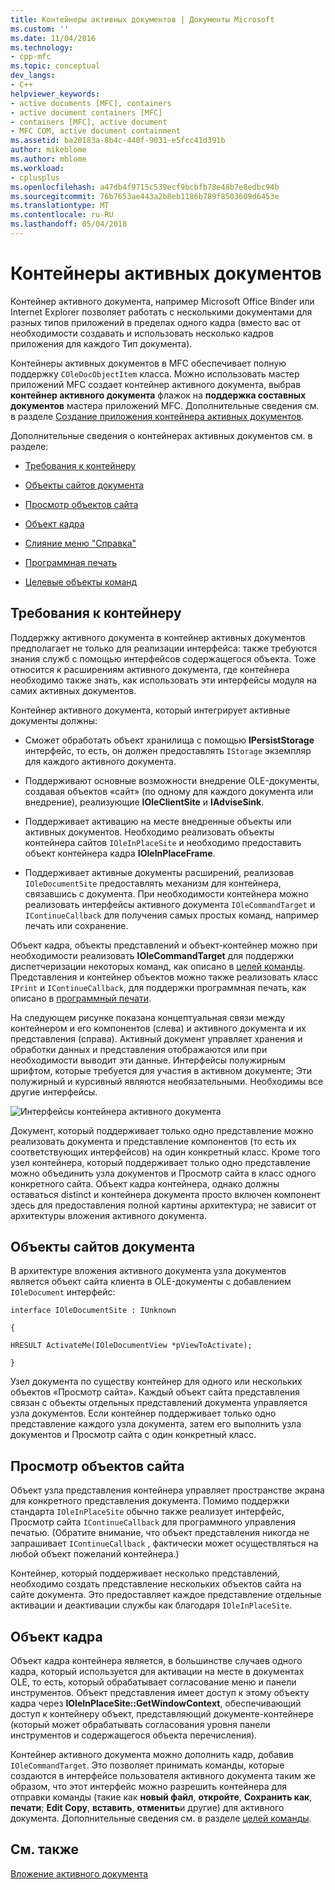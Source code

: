 ```yaml
---
title: Контейнеры активных документов | Документы Microsoft
ms.custom: ''
ms.date: 11/04/2016
ms.technology:
- cpp-mfc
ms.topic: conceptual
dev_langs:
- C++
helpviewer_keywords:
- active documents [MFC], containers
- active document containers [MFC]
- containers [MFC], active document
- MFC COM, active document containment
ms.assetid: ba20183a-8b4c-440f-9031-e5fcc41d391b
author: mikeblome
ms.author: mblome
ms.workload:
- cplusplus
ms.openlocfilehash: a47db4f9715c539ecf9bcbfb78e48b7e8edbc94b
ms.sourcegitcommit: 76b7653ae443a2b8eb1186b789f8503609d6453e
ms.translationtype: MT
ms.contentlocale: ru-RU
ms.lasthandoff: 05/04/2018
---
```

# <a name="active-document-containers"></a>Контейнеры активных документов
Контейнер активного документа, например Microsoft Office Binder или Internet Explorer позволяет работать с несколькими документами для разных типов приложений в пределах одного кадра (вместо вас от необходимости создавать и использовать несколько кадров приложения для каждого Тип документа).  
  
 Контейнеры активных документов в MFC обеспечивает полную поддержку `COleDocObjectItem` класса. Можно использовать мастер приложений MFC создает контейнер активного документа, выбрав **контейнер активного документа** флажок на **поддержка составных документов** мастера приложений MFC. Дополнительные сведения см. в разделе [Создание приложения контейнера активных документов](../mfc/creating-an-active-document-container-application.md).  
  
 Дополнительные сведения о контейнерах активных документов см. в разделе:  
  
-   [Требования к контейнеру](#container_requirements)  
  
-   [Объекты сайтов документа](#document_site_objects)  
  
-   [Просмотр объектов сайта](#view_site_objects)  
  
-   [Объект кадра](#frame_object)  
  
-   [Слияние меню "Справка"](../mfc/help-menu-merging.md)  
  
-   [Программная печать](../mfc/programmatic-printing.md)  
  
-   [Целевые объекты команд](../mfc/message-handling-and-command-targets.md)  
  
##  <a name="container_requirements"></a> Требования к контейнеру  
 Поддержку активного документа в контейнер активных документов предполагает не только для реализации интерфейса: также требуются знания служб с помощью интерфейсов содержащегося объекта. Тоже относится к расширениям активного документа, где контейнера необходимо также знать, как использовать эти интерфейсы модуля на самих активных документов.  
  
 Контейнер активного документа, который интегрирует активные документы должны:  
  
-   Сможет обработать объект хранилища с помощью **IPersistStorage** интерфейс, то есть, он должен предоставлять `IStorage` экземпляр для каждого активного документа.  
  
-   Поддерживают основные возможности внедрение OLE-документы, создавая объектов «сайт» (по одному для каждого документа или внедрение), реализующие **IOleClientSite** и **IAdviseSink**.  
  
-   Поддерживает активацию на месте внедренные объекты или активных документов. Необходимо реализовать объекты контейнера сайтов `IOleInPlaceSite` и необходимо предоставить объект контейнера кадра **IOleInPlaceFrame**.  
  
-   Поддерживает активные документы расширений, реализовав `IOleDocumentSite` предоставлять механизм для контейнера, связавшись с документа. При необходимости контейнера можно реализовать интерфейсы активного документа `IOleCommandTarget` и `IContinueCallback` для получения самых простых команд, например печать или сохранение.  
  
 Объект кадра, объекты представлений и объект-контейнер можно при необходимости реализовать **IOleCommandTarget** для поддержки диспетчеризации некоторых команд, как описано в [целей команды](../mfc/message-handling-and-command-targets.md). Представления и контейнер объектов можно также реализовать класс `IPrint` и `IContinueCallback`, для поддержки программная печать, как описано в [программный печати](../mfc/programmatic-printing.md).  
  
 На следующем рисунке показана концептуальная связи между контейнером и его компонентов (слева) и активного документа и их представления (справа). Активный документ управляет хранения и обработки данных и представления отображаются или при необходимости выводит эти данные. Интерфейсы полужирным шрифтом, которые требуется для участия в активном документе; Эти полужирный и курсивный являются необязательными. Необходимы все другие интерфейсы.  
  
 ![Интерфейсы контейнера активного документа](../mfc/media/vc37gj1.gif "vc37gj1")  
  
 Документ, который поддерживает только одно представление можно реализовать документа и представление компонентов (то есть их соответствующих интерфейсов) на один конкретный класс. Кроме того узел контейнера, который поддерживает только одно представление можно объединить узла документов и Просмотр сайта в класс одного конкретного сайта. Объект кадра контейнера, однако должны оставаться distinct и контейнера документа просто включен компонент здесь для предоставления полной картины архитектура; не зависит от архитектуры вложения активного документа.  
  
##  <a name="document_site_objects"></a> Объекты сайтов документа  
 В архитектуре вложения активного документа узла документов является объект сайта клиента в OLE-документы с добавлением `IOleDocument` интерфейс:  
  
 `interface IOleDocumentSite : IUnknown`  
  
 `{`  
  
 `HRESULT ActivateMe(IOleDocumentView *pViewToActivate);`  
  
 `}`  
  
 Узел документа по существу контейнер для одного или нескольких объектов «Просмотр сайта». Каждый объект сайта представления связан с объекты отдельных представлений документа управляется узла документов. Если контейнер поддерживает только одно представление каждого узла документа, затем его выполнить узла документов и Просмотр сайта с один конкретный класс.  
  
##  <a name="view_site_objects"></a> Просмотр объектов сайта  
 Объект узла представления контейнера управляет пространстве экрана для конкретного представления документа. Помимо поддержки стандарта `IOleInPlaceSite` обычно также реализует интерфейс, Просмотр сайта `IContinueCallback` для программного управления печатью. (Обратите внимание, что объект представления никогда не запрашивает `IContinueCallback` , фактически может осуществляться на любой объект пожеланий контейнера.)  
  
 Контейнер, который поддерживает несколько представлений, необходимо создать представление нескольких объектов сайта на сайте документа. Это предоставляет каждое представление отдельные активации и деактивации службы как благодаря `IOleInPlaceSite`.  
  
##  <a name="frame_object"></a> Объект кадра  
 Объект кадра контейнера является, в большинстве случаев одного кадра, который используется для активации на месте в документах OLE, то есть, который обрабатывает согласование меню и панели инструментов. Объект представления имеет доступ к этому объекту кадра через **IOleInPlaceSite::GetWindowContext**, обеспечивающий доступ к контейнеру объект, представляющий документе-контейнере (который может обрабатывать согласования уровня панели инструментов и содержащегося объекта перечисления).  
  
 Контейнер активного документа можно дополнить кадр, добавив `IOleCommandTarget`. Это позволяет принимать команды, которые создаются в интерфейсе пользователя активного документа таким же образом, что этот интерфейс можно разрешить контейнера для отправки команды (такие как **новый файл**, **откройте**,  **Сохранить как**, **печати**; **Edit Copy**, **вставить**, **отменить**и другие) для активного документа. Дополнительные сведения см. в разделе [целей команды](../mfc/message-handling-and-command-targets.md).  
  
## <a name="see-also"></a>См. также  
 [Вложение активного документа](../mfc/active-document-containment.md)

